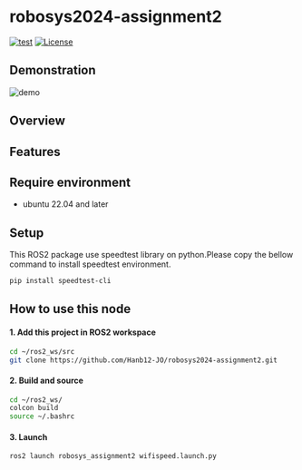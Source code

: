 # robosys2024-assignment2
[![test](https://github.com/Hanb12-JO/robosys2024-assignment2/actions/workflows/test.yml/badge.svg)](https://github.com/Hanb12-JO/robosys2024-assignment2/actions/workflows/test.yml)
[![License](https://img.shields.io/badge/License-BSD_3--Clause-blue.svg)](https://opensource.org/licenses/BSD-3-Clause)
## Demonstration
![demo](https://github.com/user-attachments/assets/e783f2af-7583-4594-9ae2-1a2a0af928d3)

## Overview

## Features

## Require environment
  * ubuntu 22.04 and later

## Setup
  This ROS2 package use speedtest library on python.Please copy the bellow command to install speedtest environment.
```bash
pip install speedtest-cli
```

## How to use this node
#### 1. Add this project in ROS2 workspace
```bash
cd ~/ros2_ws/src
git clone https://github.com/Hanb12-JO/robosys2024-assignment2.git
```
#### 2. Build and source
```bash
cd ~/ros2_ws/
colcon build
source ~/.bashrc
```
#### 3. Launch
```bash
ros2 launch robosys_assignment2 wifispeed.launch.py
```
